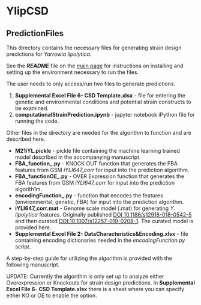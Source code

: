 # YlipCSD 
## PredictionFiles


This directory contains the necessary files for generating strain design predictions for *Yarrowia lipolytica*. <br>

See the ***README*** file on the [main page](https://github.com/jjczajka/YlipCSD) for instructions on installing and setting up the environment necessary to run the files.

The user needs to only access/run two files to generate predictions.
1. **Supplemental Excel File 6- CSD Template.xlsx** - file for entering the genetic and environmental conditions and potential strain constructs to be examined.
2. **computationalStrainPrediction.ipynb** - jupyter notebook iPython file for running the code.  

Other files in the directory are needed for the algorithm to function and are described here.
* **M21iYL.pickle** - pickle file containing the machine learning trained model described in the accompanying manuscript.
* **FBA_function_.py** - KNOCK OUT function that generates the FBA features from GSM *iYLI647_corr* for input into the prediction algorithm.
* **FBA_functionOE_.py** - OVER Expression function that generates the FBA features from GSM *iYLI647_corr* for input into the prediction algorith1m.
* **encodingFunction_.py** - function that encodes the features (environmental, genetic, FBA) for input into the prediction algorithm.
* **iYLI647_corr.mat** - Genome scale model (.mat) for generating *Y. lipolytica* features. Originally published [DOI 10.1186/s12918-018-0542-5](https://bmcsystbiol.biomedcentral.com/articles/10.1186/s12918-018-0542-5) and then curated [DOI:10.1007/s12257-019-0208-1](https://link.springer.com/article/10.1007%2Fs12257-019-0208-1). The curated model is provided here. 
* **Supplemental Excel File 2- DataCharacteristics&Encoding.xlsx** - file containing encoding dictionaries needed in the *encodingFunction.py* script.


A step-by-step guide for utilizing the algorithm is provided with the following manuscript.

UPDATE: Currently the algorithm is only set up to analyze either Overexpression or Knockouts for strain design predictions. In **Supplemental Excel File 6- CSD Template.xlsx** there is a sheet where you can specify either KO or OE to enable the option.
